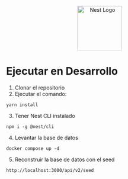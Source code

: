 <p align="center">
  <a href="http://nestjs.com/" target="blank"><img src="https://nestjs.com/img/logo-small.svg" width="120" alt="Nest Logo" /></a>
</p>

# Ejecutar en Desarrollo

1. Clonar el repositorio
2. Ejecutar el comando:
```
yarn install
```
3. Tener Nest CLI instalado
```
npm i -g @nest/cli
```
4. Levantar la base de datos
```
docker compose up -d
```
5. Reconstruir la base de datos con el seed
```
http://localhost:3000/api/v2/seed
```